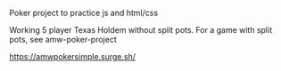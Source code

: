 Poker project to practice js and html/css

Working 5 player Texas Holdem without split pots. For a game with split pots, see amw-poker-project

https://amwpokersimple.surge.sh/

